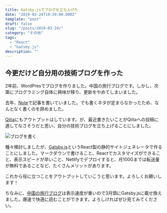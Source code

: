 ```yaml
---
title: Gatsby.jsでブログを立ち上げた
date: "2019-03-24T19:39:00.000Z"
template: "post"
draft: false
slug: "/posts/2019-03-24/"
category: "その他"
tags:
  - "React"
  - "Gatsby.js"
description: ""
---
```



## 今更だけど自分用の技術ブログを作った
2年前、WordPresでブログを作りました。中国の旅行ブログです。しかし、次第にプログラミング自体に興味が移り、更新をやめてしまいました。

去年、[Note](https://note.mu/panda_programm)で記事を書いていました。でも書くネタが定まらなかったため、なんとなく書くのを辞めました。

[Qiita](https://qiita.com/Panda_Program)にもアウトプットはしています。が、最近書きたいことがQiitaへの投稿に適してなさそうだと思い、自分の技術ブログを立ち上げることにしました。

![ブログを書く](/media/writing-with-pc.jpg)

種々検討しましたが、[Gatsby.js](https://www.gatsbyjs.org/)というReact製の静的サイトジェネレータで作ることにしました。マークダウンで書けること、Reactでカスタマイズができること、表示スピードが早いこと、Netlifyでデプロイすると、月100Gまでは転送量が無料であることなど、たくさんメリットがあります。

これから役に立つことをアウトプットしていこうと思います。よろしくお願いします！

ちなみに、[中国の旅行ブログ](http://ccculture.net/)は表示速度が重いので3月頭にGatsby.jsに載せ換えました。爆速で快適に読むことができます。よろしければぜひ見てみてください。